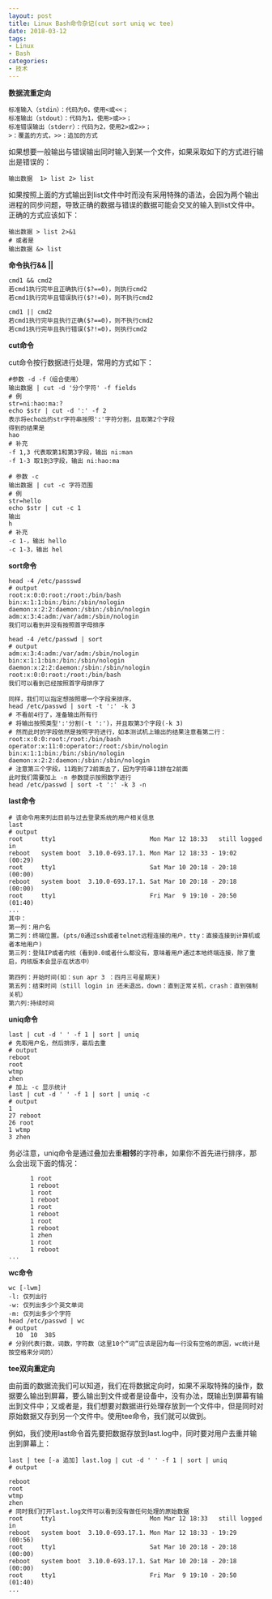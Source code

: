 ```yaml
---
layout: post
title: Linux Bash命令杂记(cut sort uniq wc tee)
date: 2018-03-12
tags: 
- Linux
- Bash
categories: 
- 技术
---
```


<!-- more -->

**数据流重定向**

```
标准输入（stdin）：代码为0，使用<或<<；
标准输出（stdout）：代码为1，使用>或>>；
标准错误输出（stderr）：代码为2，使用2>或2>>；
>：覆盖的方式，>>：追加的方式
```
如果想要一般输出与错误输出同时输入到某一个文件，如果采取如下的方式进行输出是错误的：
```shell
输出数据  1> list 2> list
```
如果按照上面的方式输出到list文件中时而没有采用特殊的语法，会因为两个输出进程的同步问题，导致正确的数据与错误的数据可能会交叉的输入到list文件中。正确的方式应该如下：
```shell
输出数据 > list 2>&1
# 或者是
输出数据 &> list
```
**命令执行&& ||**
```
cmd1 && cmd2
若cmd1执行完毕且正确执行($?==0)，则执行cmd2
若cmd1执行完毕且错误执行($?!=0)，则不执行cmd2

cmd1 || cmd2
若cmd1执行完毕且执行正确($?==0)，则不执行cmd2
若cmd1执行完毕且执行错误($?!=0)，则执行cmd2
```
**cut命令**

cut命令按行数据进行处理，常用的方式如下：
```shell
#参数 -d -f（组合使用）
输出数据 | cut -d '分个字符' -f fields
# 例
str=ni:hao:ma:?
echo $str | cut -d ':' -f 2
表示将echo出的str字符串按照':'字符分割，且取第2个字段
得到的结果是
hao
# 补充
-f 1,3 代表取第1和第3字段，输出 ni:man
-f 1-3 取1到3字段，输出 ni:hao:ma

# 参数 -c
输出数据 | cut -c 字符范围
# 例
str=hello
echo $str | cut -c 1
输出
h
# 补充
-c 1-，输出 hello
-c 1-3，输出 hel
```
**sort命令**
```shell
head -4 /etc/passswd
# output
root:x:0:0:root:/root:/bin/bash
bin:x:1:1:bin:/bin:/sbin/nologin
daemon:x:2:2:daemon:/sbin:/sbin/nologin
adm:x:3:4:adm:/var/adm:/sbin/nologin
我们可以看到并没有按照首字母排序

head -4 /etc/passwd | sort
# output
adm:x:3:4:adm:/var/adm:/sbin/nologin
bin:x:1:1:bin:/bin:/sbin/nologin
daemon:x:2:2:daemon:/sbin:/sbin/nologin
root:x:0:0:root:/root:/bin/bash
我们可以看到已经按照首字母排序了

同样，我们可以指定想按照哪一个字段来排序，
head /etc/passwd | sort -t ':' -k 3
# 不看前4行了，准备输出所有行
# 将输出按照类型':'分割(-t ':')，并且取第3个字段(-k 3)
# 然而此时的字段依然是按照字符进行，如本测试机上输出的结果注意看第二行：
root:x:0:0:root:/root:/bin/bash
operator:x:11:0:operator:/root:/sbin/nologin
bin:x:1:1:bin:/bin:/sbin/nologin
daemon:x:2:2:daemon:/sbin:/sbin/nologin
# 注意第三个字段，11跑到了2前面去了，因为字符串11排在2前面
此时我们需要加上 -n 参数提示按照数字进行
head /etc/passwd | sort -t ':' -k 3 -n
```
**last命令**
```shell
# 该命令用来列出目前与过去登录系统的用户相关信息
last
# output
root     tty1                          Mon Mar 12 18:33   still logged in   
reboot   system boot  3.10.0-693.17.1. Mon Mar 12 18:33 - 19:02  (00:29)    
root     tty1                          Sat Mar 10 20:18 - 20:18  (00:00)    
reboot   system boot  3.10.0-693.17.1. Sat Mar 10 20:18 - 20:18  (00:00)    
root     tty1                          Fri Mar  9 19:10 - 20:50  (01:40)    
...
其中：
第一列：用户名
第二列：终端位置。(pts/0通过ssh或者telnet远程连接的用户，tty：直接连接到计算机或者本地用户)
第三列：登陆IP或者内核（看到0.0或者什么都没有，意味着用户通过本地终端连接，除了重启，内核版本会显示在状态中）

第四列：开始时间(如：sun apr 3 ：四月三号星期天)
第五列：结束时间（still login in 还未退出，down：直到正常关机，crash：直到强制关机）
第六列:持续时间
```
**uniq命令**

```shell
last | cut -d ' ' -f 1 | sort | uniq
# 先取用户名，然后排序，最后去重
# output
reboot
root
wtmp
zhen
# 加上 -c 显示统计
last | cut -d ' ' -f 1 | sort | uniq -c
# output
1
27 reboot
26 root
1 wtmp
3 zhen
```
务必注意，uniq命令是通过叠加去重**相邻**的字符串，如果你不首先进行排序，那么会出现下面的情况：
```shell
      1 root
      1 reboot
      1 root
      1 reboot
      1 root
      1 reboot
      1 root
      1 reboot
      1 zhen
      1 root
      1 reboot
...
```
**wc命令**
```shell
wc [-lwm]
-l: 仅列出行
-w: 仅列出多少个英文单词
-m: 仅列出多少个字符
head /etc/passwd | wc
# output
  10  10  385
# 分别代表行数，词数，字符数（这里10个“词”应该是因为每一行没有空格的原因，wc统计是按空格来分词的）
```
**tee双向重定向**

由前面的数据流我们可以知道，我们在将数据定向时，如果不采取特殊的操作，数据要么输出到屏幕，要么输出到文件或者是设备中，没有办法，既输出到屏幕有输出到文件中；又或者是，我们想要对数据进行处理存放到一个文件中，但是同时对原始数据又存到另一个文件中。使用tee命令，我们就可以做到。

例如，我们使用last命令首先要把数据存放到last.log中，同时要对用户去重并输出到屏幕上：
```shell
last | tee [-a 追加] last.log | cut -d ' ' -f 1 | sort | uniq
# output

reboot
root
wtmp
zhen
# 同时我们打开last.log文件可以看到没有做任何处理的原始数据
root     tty1                          Mon Mar 12 18:33   still logged in   
reboot   system boot  3.10.0-693.17.1. Mon Mar 12 18:33 - 19:29  (00:56)    
root     tty1                          Sat Mar 10 20:18 - 20:18  (00:00)    
reboot   system boot  3.10.0-693.17.1. Sat Mar 10 20:18 - 20:18  (00:00)    
root     tty1                          Fri Mar  9 19:10 - 20:50  (01:40)    
...
```
